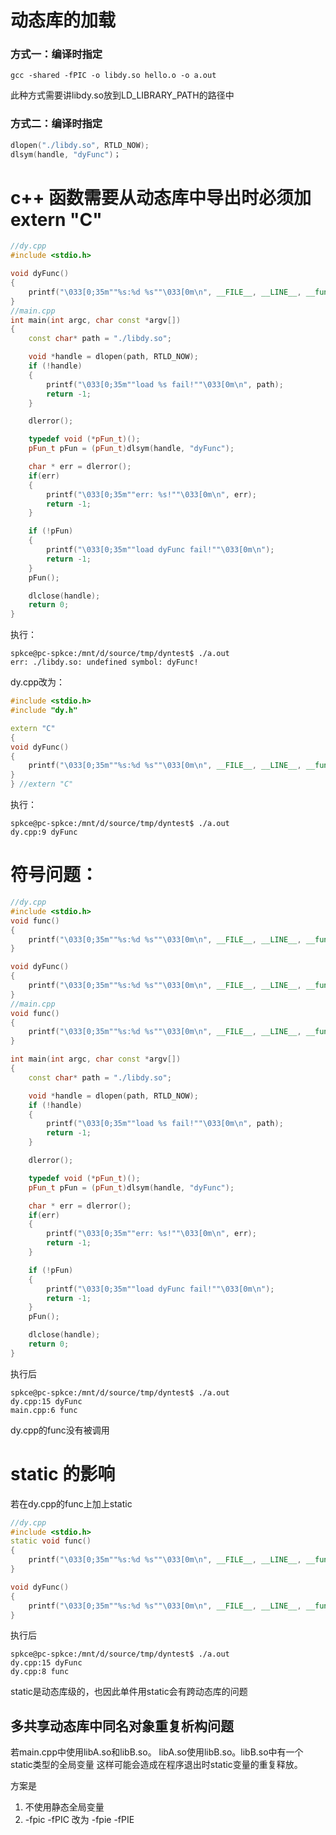 # 动态库的加载
### 方式一：编译时指定
```shell
gcc -shared -fPIC -o libdy.so hello.o -o a.out
```
此种方式需要讲libdy.so放到LD_LIBRARY_PATH的路径中

### 方式二：编译时指定
```c++
dlopen("./libdy.so", RTLD_NOW);
dlsym(handle, "dyFunc")；
```

# c++ 函数需要从动态库中导出时必须加 extern "C"

```c++
//dy.cpp
#include <stdio.h>

void dyFunc()
{
	printf("\033[0;35m""%s:%d %s""\033[0m\n", __FILE__, __LINE__, __func__);
}
//main.cpp
int main(int argc, char const *argv[])
{
	const char* path = "./libdy.so";

	void *handle = dlopen(path, RTLD_NOW);
	if (!handle)
	{
		printf("\033[0;35m""load %s fail!""\033[0m\n", path);
		return -1;
	}

	dlerror();

	typedef void (*pFun_t)();
	pFun_t pFun = (pFun_t)dlsym(handle, "dyFunc");

	char * err = dlerror();
	if(err)
	{
		printf("\033[0;35m""err: %s!""\033[0m\n", err);
		return -1;
	}

	if (!pFun)
	{
		printf("\033[0;35m""load dyFunc fail!""\033[0m\n");
		return -1;
	}
	pFun();

	dlclose(handle);
	return 0;
}
```

执行：
```shell
spkce@pc-spkce:/mnt/d/source/tmp/dyntest$ ./a.out 
err: ./libdy.so: undefined symbol: dyFunc!
```

dy.cpp改为：
```c++
#include <stdio.h>
#include "dy.h"

extern "C"
{
void dyFunc()
{
	printf("\033[0;35m""%s:%d %s""\033[0m\n", __FILE__, __LINE__, __func__);
}
} //extern "C"
```

执行：
```shell
spkce@pc-spkce:/mnt/d/source/tmp/dyntest$ ./a.out 
dy.cpp:9 dyFunc
```


# 符号问题：
```c++
//dy.cpp
#include <stdio.h>
void func()
{
	printf("\033[0;35m""%s:%d %s""\033[0m\n", __FILE__, __LINE__, __func__);
}

void dyFunc()
{
	printf("\033[0;35m""%s:%d %s""\033[0m\n", __FILE__, __LINE__, __func__);
}
//main.cpp
void func()
{
	printf("\033[0;35m""%s:%d %s""\033[0m\n", __FILE__, __LINE__, __func__);
}

int main(int argc, char const *argv[])
{
	const char* path = "./libdy.so";

	void *handle = dlopen(path, RTLD_NOW);
	if (!handle)
	{
		printf("\033[0;35m""load %s fail!""\033[0m\n", path);
		return -1;
	}

	dlerror();

	typedef void (*pFun_t)();
	pFun_t pFun = (pFun_t)dlsym(handle, "dyFunc");

	char * err = dlerror();
	if(err)
	{
		printf("\033[0;35m""err: %s!""\033[0m\n", err);
		return -1;
	}

	if (!pFun)
	{
		printf("\033[0;35m""load dyFunc fail!""\033[0m\n");
		return -1;
	}
	pFun();

	dlclose(handle);
	return 0;
}
```
执行后
```shell
spkce@pc-spkce:/mnt/d/source/tmp/dyntest$ ./a.out 
dy.cpp:15 dyFunc
main.cpp:6 func
```

dy.cpp的func没有被调用

# static 的影响
若在dy.cpp的func上加上static
```c++
//dy.cpp
#include <stdio.h>
static void func()
{
	printf("\033[0;35m""%s:%d %s""\033[0m\n", __FILE__, __LINE__, __func__);
}

void dyFunc()
{
	printf("\033[0;35m""%s:%d %s""\033[0m\n", __FILE__, __LINE__, __func__);
}
```

执行后
```shell
spkce@pc-spkce:/mnt/d/source/tmp/dyntest$ ./a.out 
dy.cpp:15 dyFunc
dy.cpp:8 func
```

static是动态库级的，也因此单件用static会有跨动态库的问题


## 多共享动态库中同名对象重复析构问题

若main.cpp中使用libA.so和libB.so。 libA.so使用libB.so。libB.so中有一个static类型的全局变量
这样可能会造成在程序退出时static变量的重复释放。

方案是
1. 不使用静态全局变量
2. -fpic -fPIC 改为 -fpie -fPIE